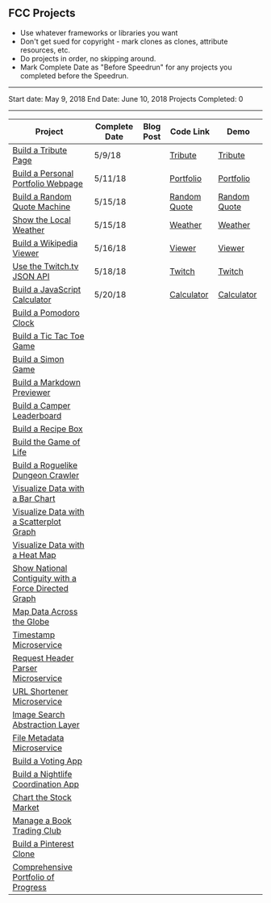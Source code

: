 ## FCC Projects

* Use whatever frameworks or libraries you want
* Don't get sued for copyright - mark clones as clones, attribute resources, etc.
* Do projects in order, no skipping around.
* Mark Complete Date as "Before Speedrun" for any projects you completed before the Speedrun.

---

Start date: May 9, 2018
End Date: June 10, 2018
Projects Completed: 0

---

| Project                                                                                     | Complete Date | Blog Post | Code Link                                                                                                            | Demo                                                                                      |
| ------------------------------------------------------------------------------------------- | ------------- | --------- | -------------------------------------------------------------------------------------------------------------------- | ----------------------------------------------------------------------------------------- |
| [Build a Tribute Page](./frontend/tribute-page)                                             | 5/9/18        |           | [Tribute](https://github.com/lacyjpr/react-speedrun/blob/master/src/containers/Frontend/TributePage/TributePage.jsx) | [Tribute](https://lacyjpr.github.io/react-speedrun/#/Frontend/TributePage)                |
| [Build a Personal Portfolio Webpage](.frontend/portfolio)                                   | 5/11/18       |           | [Portfolio](https://github.com/lacyjpr/react-speedrun/tree/master/src/containers/Frontend/PersonalPortfolioWebpage)  | [Portfolio](https://lacyjpr.github.io/react-speedrun/#/Frontend/PersonalPortfolioWebpage) |
| [Build a Random Quote Machine](./fcc/frontend/random-quote-machine)                         | 5/15/18       |           | [Random Quote](https://github.com/lacyjpr/react-speedrun/tree/master/src/containers/Frontend/RandomQuoteMachine)     | [Random Quote](https://lacyjpr.github.io/react-speedrun/#/Frontend/RandomQuoteMachine)    |
| [Show the Local Weather](./fcc/frontend/local-weather)                                      | 5/15/18       |           | [Weather](https://github.com/lacyjpr/react-speedrun/tree/master/src/containers/Frontend/LocalWeather)                | [Weather](https://lacyjpr.github.io/react-speedrun/#/Frontend/LocalWeather)               |
| [Build a Wikipedia Viewer](./fcc/frontend/wikipedia-viewer)                                 | 5/16/18       |           | [Viewer](https://github.com/lacyjpr/react-speedrun/tree/master/src/containers/Frontend/WikipediaViewer)              | [Viewer](https://lacyjpr.github.io/react-speedrun/#/Frontend/WikipediaViewer)             |
| [Use the Twitch.tv JSON API](./fcc/frontend/twitch-client)                                  | 5/18/18       |           | [Twitch](https://github.com/lacyjpr/react-speedrun/tree/master/src/containers/Frontend/Twitchtv)                     | [Twitch](https://lacyjpr.github.io/react-speedrun/#/Frontend/Twitchtv)                    |
| [Build a JavaScript Calculator](./fcc/frontend/calculator)                                  | 5/20/18       |           | [Calculator](https://github.com/lacyjpr/react-speedrun/tree/master/src/containers/Frontend/Calculator)               | [Calculator](https://lacyjpr.github.io/react-speedrun/#/Frontend/Calculator)              |
| [Build a Pomodoro Clock](./fcc/frontend/pomodoro-clock)                                     |               |           |                                                                                                                      |                                                                                           |
| [Build a Tic Tac Toe Game](./fcc/frontend/tictactoe-game)                                   |               |           |                                                                                                                      |                                                                                           |
| [Build a Simon Game](./fcc/frontend/simon-game)                                             |               |           |                                                                                                                      |                                                                                           |
| [Build a Markdown Previewer](./fcc/data-vis/markdown-previewer)                             |               |           |                                                                                                                      |                                                                                           |
| [Build a Camper Leaderboard](./fcc/data-vis/camper-leaderboard)                             |               |           |                                                                                                                      |                                                                                           |
| [Build a Recipe Box](./fcc/data-vis/recipe-box)                                             |               |           |                                                                                                                      |                                                                                           |
| [Build the Game of Life](./fcc/data-vis/game-of-life)                                       |               |           |                                                                                                                      |                                                                                           |
| [Build a Roguelike Dungeon Crawler](./fcc/data-vis/dungeon-crawler)                         |               |           |                                                                                                                      |                                                                                           |
| [Visualize Data with a Bar Chart](./fcc/data-vis/bar-chart)                                 |               |           |                                                                                                                      |                                                                                           |
| [Visualize Data with a Scatterplot Graph](./fcc/data-vis/scatterplot-graph)                 |               |           |                                                                                                                      |                                                                                           |
| [Visualize Data with a Heat Map](./fcc/data-vis/heat-map)                                   |               |           |                                                                                                                      |                                                                                           |
| [Show National Contiguity with a Force Directed Graph](./fcc/data-vis/force-directed-graph) |               |           |                                                                                                                      |                                                                                           |
| [Map Data Across the Globe](./fcc/data-vis/data-across-globe)                               |               |           |                                                                                                                      |                                                                                           |
| [Timestamp Microservice](./fcc/backend/api-timestamp)                                       |               |           |                                                                                                                      |                                                                                           |
| [Request Header Parser Microservice](./fcc/backend/api-request-header)                      |               |           |                                                                                                                      |                                                                                           |
| [URL Shortener Microservice](./fcc/backend/api-url-shortener)                               |               |           |                                                                                                                      |                                                                                           |
| [Image Search Abstraction Layer](./fcc/backend/api-image-search)                            |               |           |                                                                                                                      |                                                                                           |
| [File Metadata Microservice](./fcc/backend/api-file-metadata)                               |               |           |                                                                                                                      |                                                                                           |
| [Build a Voting App](./fcc/backend/app-voting)                                              |               |           |                                                                                                                      |                                                                                           |
| [Build a Nightlife Coordination App](./fcc/backend/app-nightlife)                           |               |           |                                                                                                                      |                                                                                           |
| [Chart the Stock Market](./fcc/backend/app-stock-market)                                    |               |           |                                                                                                                      |                                                                                           |
| [Manage a Book Trading Club](./fcc/backend/app-book-trading)                                |               |           |                                                                                                                      |                                                                                           |
| [Build a Pinterest Clone](./fcc/backend/app-pinterest-clone)                                |               |           |                                                                                                                      |                                                                                           |
| [Comprehensive Portfolio of Progress](./fcc/portfolio)                                      |               |           |                                                                                                                      |                                                                                           |
